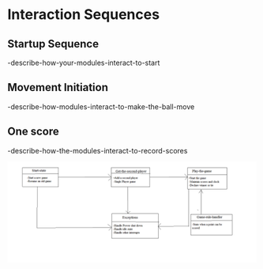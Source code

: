 # Interaction Sequences

## Startup Sequence

-describe-how-your-modules-interact-to-start

## Movement Initiation

-describe-how-modules-interact-to-make-the-ball-move

## One score

-describe-how-the-modules-interact-to-record-scores

![Module-interaction](Flow.png)
